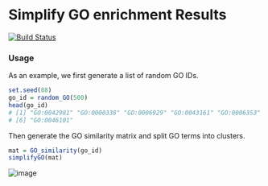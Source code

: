 # Simplify GO enrichment Results

[![Build Status](https://travis-ci.org/jokergoo/simplifyGO.svg)](https://travis-ci.org/jokergoo/simplifyGO)


### Usage

As an example, we first generate a list of random GO IDs.

```r
set.seed(88)
go_id = random_GO(500)
head(go_id)
# [1] "GO:0042981" "GO:0000338" "GO:0006929" "GO:0043161" "GO:0006353"
# [6] "GO:0046101"
```

Then generate the GO similarity matrix and split GO terms into clusters.

```r
mat = GO_similarity(go_id)
simplifyGO(mat)
```

![image](https://user-images.githubusercontent.com/449218/79051702-027a4d00-7c32-11ea-887e-ed3e171a03a0.png)


